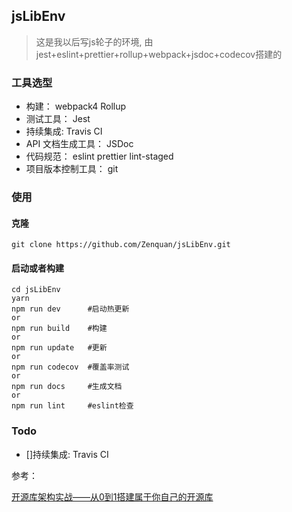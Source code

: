 ## jsLibEnv
>这是我以后写js轮子的环境, 由jest+eslint+prettier+rollup+webpack+jsdoc+codecov搭建的

### 工具选型

- 构建： webpack4 Rollup
- 测试工具： Jest
- 持续集成: Travis CI 
- API 文档生成工具： JSDoc
- 代码规范： eslint  prettier  lint-staged
- 项目版本控制工具： git

### 使用

#### 克隆 

```
git clone https://github.com/Zenquan/jsLibEnv.git
```

#### 启动或者构建

```
cd jsLibEnv  
yarn 
npm run dev      #启动热更新
or 
npm run build    #构建
or
npm run update   #更新
or
npm run codecov  #覆盖率测试
or
npm run docs     #生成文档
or
npm run lint     #eslint检查
```

### Todo

- []持续集成: Travis CI 

参考：

[开源库架构实战——从0到1搭建属于你自己的开源库](https://juejin.im/post/5b729909e51d45662434aef0)

